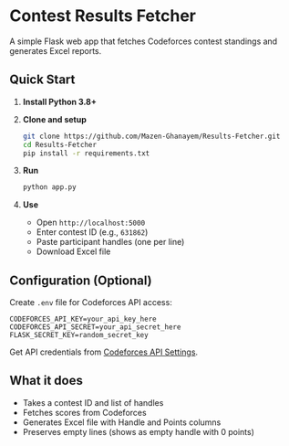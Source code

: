 # Contest Results Fetcher

A simple Flask web app that fetches Codeforces contest standings and generates Excel reports.

## Quick Start

1. **Install Python 3.8+**

2. **Clone and setup**

   ```bash
   git clone https://github.com/Mazen-Ghanayem/Results-Fetcher.git
   cd Results-Fetcher
   pip install -r requirements.txt
   ```

3. **Run**

   ```bash
   python app.py
   ```

4. **Use**
   - Open `http://localhost:5000`
   - Enter contest ID (e.g., `631862`)
   - Paste participant handles (one per line)
   - Download Excel file

## Configuration (Optional)

Create `.env` file for Codeforces API access:

```env
CODEFORCES_API_KEY=your_api_key_here
CODEFORCES_API_SECRET=your_api_secret_here
FLASK_SECRET_KEY=random_secret_key
```

Get API credentials from [Codeforces API Settings](https://codeforces.com/settings/api).

## What it does

- Takes a contest ID and list of handles
- Fetches scores from Codeforces
- Generates Excel file with Handle and Points columns
- Preserves empty lines (shows as empty handle with 0 points)
